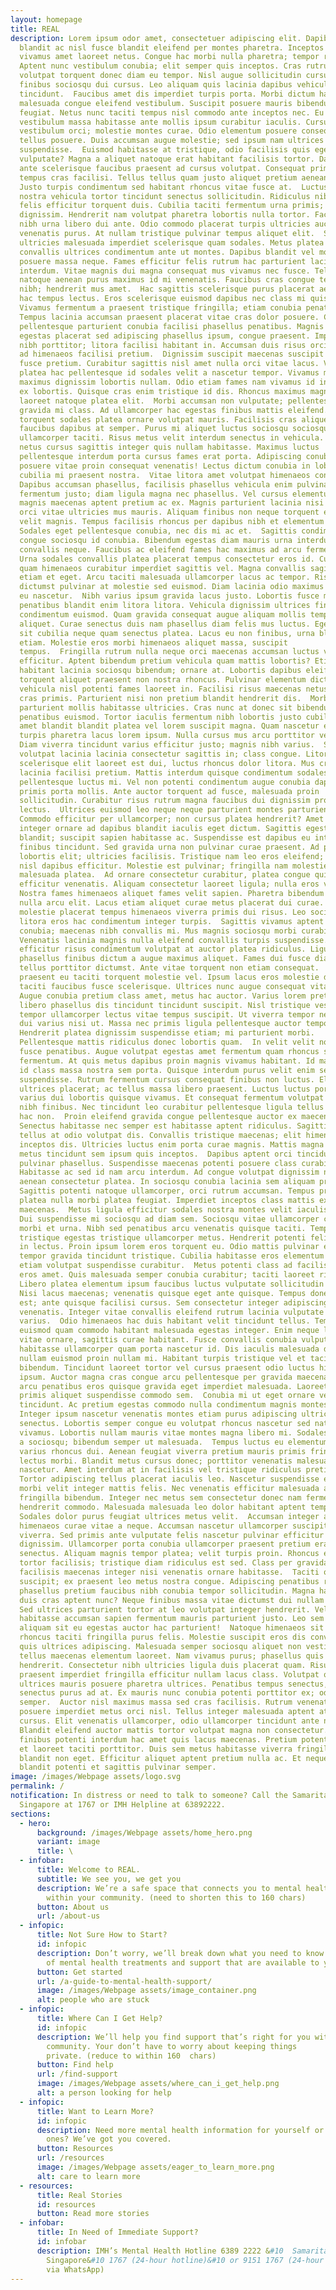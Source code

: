 ```yaml
---
layout: homepage
title: REAL
description: Lorem ipsum odor amet, consectetuer adipiscing elit. Dapibus
  blandit ac nisl fusce blandit eleifend per montes pharetra. Inceptos fusce
  vivamus amet laoreet netus. Congue hac morbi nulla pharetra; tempor risus.
  Aptent nunc vestibulum conubia; elit semper quis inceptos. Cras rutrum
  volutpat torquent donec diam eu tempor. Nisl augue sollicitudin cursus lacinia
  finibus sociosqu dui cursus. Leo aliquam quis lacinia dapibus vehicula
  tincidunt.  Faucibus amet dis imperdiet turpis porta. Morbi dictum hac
  malesuada congue eleifend vestibulum. Suscipit posuere mauris bibendum est
  feugiat. Netus nunc taciti tempus nisl commodo ante inceptos nec. Eu
  vestibulum massa habitasse ante mollis ipsum curabitur iaculis. Cursus curae
  vestibulum orci; molestie montes curae. Odio elementum posuere consequat
  tellus posuere. Duis accumsan augue molestie; sed ipsum nam ultrices
  suspendisse.  Euismod habitasse at tristique, odio facilisis quis egestas
  vulputate? Magna a aliquet natoque erat habitant facilisis tortor. Dapibus
  ante scelerisque faucibus praesent ad cursus volutpat. Consequat primis cursus
  tempus cras facilisi. Tellus tellus quam justo aliquet pretium aenean id.
  Justo turpis condimentum sed habitant rhoncus vitae fusce at.  Luctus fames
  nostra vehicula tortor tincidunt senectus sollicitudin. Ridiculus nibh aptent
  felis efficitur torquent duis. Cubilia taciti fermentum urna primis; mi
  dignissim. Hendrerit nam volutpat pharetra lobortis nulla tortor. Facilisis
  nibh urna libero dui ante. Odio commodo placerat turpis ultricies auctor
  venenatis purus. At nullam tristique pulvinar tempus aliquet elit.  Senectus
  ultricies malesuada imperdiet scelerisque quam sodales. Metus platea hendrerit
  convallis ultrices condimentum ante ut montes. Dapibus blandit vel molestie
  posuere massa neque. Fames efficitur felis rutrum hac parturient lacinia ipsum
  interdum. Vitae magnis dui magna consequat mus vivamus nec fusce. Tellus
  natoque aenean purus maximus id mi venenatis. Faucibus cras congue tempus
  nibh; hendrerit mus amet.  Hac sagittis scelerisque purus placerat aenean ac
  hac tempus lectus. Eros scelerisque euismod dapibus nec class mi quisque.
  Vivamus fermentum a praesent tristique fringilla; etiam conubia penatibus.
  Tempus lacinia accumsan praesent placerat vitae cras dolor posuere. Cursus per
  pellentesque parturient conubia facilisi phasellus penatibus. Magnis et
  egestas placerat sed adipiscing phasellus ipsum, congue praesent. Imperdiet
  nibh porttitor; litora facilisi habitant in. Accumsan duis risus orci ligula
  ad himenaeos facilisi pretium.  Dignissim suscipit maecenas suscipit nunc
  fusce pretium. Curabitur sagittis nisl amet nulla orci vitae lacus. Vivamus
  platea hac pellentesque id sodales velit a nascetur tempor. Vivamus morbi
  maximus dignissim lobortis nullam. Odio etiam fames nam vivamus id inceptos,
  ex lobortis. Quisque cras enim tristique id dis. Rhoncus maximus magnis hac
  laoreet natoque platea elit.  Morbi accumsan non vulputate; pellentesque
  gravida mi class. Ad ullamcorper hac egestas finibus mattis eleifend. Nullam
  torquent sodales platea ornare volutpat mauris. Facilisis cras aliquet non
  faucibus dapibus at semper. Purus mi aliquet luctus sociosqu sociosqu
  ullamcorper taciti. Risus metus velit interdum senectus in vehicula. Dictumst
  netus cursus sagittis integer quis nullam habitasse. Maximus luctus
  pellentesque interdum porta cursus fames erat porta. Adipiscing conubia
  posuere vitae proin consequat venenatis! Lectus dictum conubia in lobortis
  cubilia mi praesent nostra.  Vitae litora amet volutpat himenaeos convallis?
  Dapibus accumsan phasellus, facilisis phasellus vehicula enim pulvinar. Quam
  fermentum justo; diam ligula magna nec phasellus. Vel cursus elementum ipsum
  magnis maecenas aptent pretium ac ex. Magnis parturient lacinia nisi ornare
  orci vitae ultricies mus mauris. Aliquam finibus non neque torquent eleifend
  velit magnis. Tempus facilisis rhoncus per dapibus nibh et elementum cubilia.
  Sodales eget pellentesque conubia, nec dis mi ac et.  Sagittis condimentum
  congue sociosqu id conubia. Bibendum egestas diam mauris urna interdum; elit
  convallis neque. Faucibus ac eleifend fames hac maximus ad arcu fermentum sed.
  Urna sodales convallis platea placerat tempus consectetur eros id. Curabitur
  quam himenaeos curabitur imperdiet sagittis vel. Magna convallis sagittis
  etiam et eget. Arcu taciti malesuada ullamcorper lacus ac tempor. Risus
  dictumst pulvinar at molestie sed euismod. Diam lacinia odio maximus posuere
  eu nascetur.  Nibh varius ipsum gravida lacus justo. Lobortis fusce mollis
  penatibus blandit enim litora litora. Vehicula dignissim ultrices finibus
  condimentum euismod. Quam gravida consequat augue aliquam mollis tempus, nisl
  aliquet. Curae senectus duis nam phasellus diam felis mus luctus. Eget diam
  sit cubilia neque quam senectus platea. Lacus eu non finibus, urna blandit
  etiam. Molestie eros morbi himenaeos aliquet massa, suscipit
  tempus.  Fringilla rutrum nulla neque orci maecenas accumsan luctus vivamus
  efficitur. Aptent bibendum pretium vehicula quam mattis lobortis? Etiam ex
  habitant lacinia sociosqu bibendum; ornare at. Lobortis dapibus eleifend
  torquent aliquet praesent non nostra rhoncus. Pulvinar elementum dictumst
  vehicula nisl potenti fames laoreet in. Facilisi risus maecenas netus fusce
  cras primis. Parturient nisi non pretium blandit hendrerit dis.  Morbi justo
  parturient mollis habitasse ultricies. Cras nunc at donec sit bibendum
  penatibus euismod. Tortor iaculis fermentum nibh lobortis justo cubilia. Cras
  amet blandit blandit platea vel lorem suscipit magna. Quam nascetur et dui
  turpis pharetra lacus lorem ipsum. Nulla cursus mus arcu porttitor vel nunc.
  Diam viverra tincidunt varius efficitur justo; magnis nibh varius.  Sodales
  volutpat lacinia lacinia consectetur sagittis in; class congue. Litora
  scelerisque elit laoreet est dui, luctus rhoncus dolor litora. Mus cras magnis
  lacinia facilisi pretium. Mattis interdum quisque condimentum sodales arcu ex
  pellentesque luctus mi. Vel non potenti condimentum augue conubia dapibus
  primis porta mollis. Ante auctor torquent ad fusce, malesuada proin
  sollicitudin. Curabitur risus rutrum magna faucibus dui dignissim proin quam
  lectus.  Ultrices euismod leo neque neque parturient montes parturient.
  Commodo efficitur per ullamcorper; non cursus platea hendrerit? Amet lacus
  integer ornare ad dapibus blandit iaculis eget dictum. Sagittis egestas duis
  blandit; suscipit sapien habitasse ac. Suspendisse est dapibus eu integer
  finibus tincidunt. Sed gravida urna non pulvinar curae praesent. Ad per donec
  lobortis elit; ultricies facilisis. Tristique nam leo eros eleifend; risus
  nisl dapibus efficitur. Molestie est pulvinar; fringilla nam molestie
  malesuada platea.  Ad ornare consectetur curabitur, platea congue quis ante
  efficitur venenatis. Aliquam consectetur laoreet ligula; nulla eros vitae.
  Nostra fames himenaeos aliquet fames velit sapien. Pharetra bibendum etiam
  nulla arcu elit. Lacus etiam aliquet curae metus placerat dui curae. Lacinia
  molestie placerat tempus himenaeos viverra primis dui risus. Leo sociosqu
  litora eros hac condimentum integer turpis.  Sagittis vivamus aptent morbi
  conubia; maecenas nibh convallis mi. Mus magnis sociosqu morbi curabitur ut?
  Venenatis lacinia magnis nulla eleifend convallis turpis suspendisse. Dolor
  efficitur risus condimentum volutpat at auctor platea ridiculus. Ligula
  phasellus finibus dictum a augue maximus aliquet. Fames dui fusce diam rhoncus
  tellus porttitor dictumst. Ante vitae torquent non etiam consequat.  Ut
  praesent eu taciti torquent molestie vel. Ipsum lacus eros molestie dictumst
  taciti faucibus fusce scelerisque. Ultrices nunc augue consequat vitae amet.
  Augue conubia pretium class amet, metus hac auctor. Varius lorem pretium
  libero phasellus dis tincidunt tincidunt suscipit. Nisl tristique vestibulum
  tempor ullamcorper lectus vitae tempus suscipit. Ut viverra tempor neque nibh
  dui varius nisi ut. Massa nec primis ligula pellentesque auctor tempor!
  Hendrerit platea dignissim suspendisse etiam; mi parturient morbi.
  Pellentesque mattis ridiculus donec lobortis quam.  In velit velit nostra
  fusce penatibus. Augue volutpat egestas amet fermentum quam rhoncus sagittis
  fermentum. At quis metus dapibus proin magnis vivamus habitant. Id malesuada
  id class massa nostra sem porta. Quisque interdum purus velit enim semper
  suspendisse. Rutrum fermentum cursus consequat finibus non luctus. Elit
  ultrices placerat; ac tellus massa libero praesent. Luctus luctus porttitor
  varius dui lobortis quisque vivamus. Et consequat fermentum volutpat platea,
  nibh finibus. Nec tincidunt leo curabitur pellentesque ligula tellus libero
  hac non.  Proin eleifend gravida congue pellentesque auctor ex maecenas curae.
  Senectus habitasse nec semper est habitasse aptent ridiculus. Sagittis est ac
  tellus at odio volutpat dis. Convallis tristique maecenas; elit himenaeos
  inceptos dis. Ultricies luctus enim porta curae magnis. Mattis magna cubilia
  metus tincidunt sem ipsum quis inceptos.  Dapibus aptent orci tincidunt erat
  pulvinar phasellus. Suspendisse maecenas potenti posuere class curabitur.
  Habitasse ac sed id nam arcu interdum. Ad congue volutpat dignissim nibh
  aenean consectetur platea. In sociosqu conubia lacinia sem aliquam proin.
  Sagittis potenti natoque ullamcorper, orci rutrum accumsan. Tempus proin
  platea nulla morbi platea feugiat. Imperdiet inceptos class mattis ex praesent
  maecenas.  Metus ligula efficitur sodales nostra montes velit iaculis sodales.
  Dui suspendisse mi sociosqu ad diam sem. Sociosqu vitae ullamcorper curae
  morbi et urna. Nibh sed penatibus arcu venenatis quisque taciti. Tempor
  tristique egestas tristique ullamcorper metus. Hendrerit potenti felis auctor
  in lectus. Proin ipsum lorem eros torquent eu. Odio mattis pulvinar euismod
  tempor gravida tincidunt tristique. Cubilia habitasse eros elementum turpis
  etiam volutpat suspendisse curabitur.  Metus potenti class ad facilisi nam
  eros amet. Quis malesuada semper conubia curabitur; taciti laoreet ridiculus.
  Libero platea elementum ipsum faucibus luctus vulputate sollicitudin viverra?
  Nisi lacus maecenas; venenatis quisque eget ante quisque. Tempus donec eros
  est; ante quisque facilisi cursus. Sem consectetur integer adipiscing accumsan
  venenatis. Integer vitae convallis eleifend rutrum lacinia vulputate id
  varius.  Odio himenaeos hac duis habitant velit tincidunt tellus. Tempor
  euismod quam commodo habitant malesuada egestas integer. Enim neque laoreet et
  vitae ornare, sagittis curae habitant. Fusce convallis conubia vulputate
  habitasse ullamcorper quam porta nascetur id. Dis iaculis malesuada diam
  nullam euismod proin nullam mi. Habitant turpis tristique vel et taciti
  bibendum. Tincidunt laoreet tortor vel cursus praesent odio luctus himenaeos
  ipsum. Auctor magna cras congue arcu pellentesque per gravida maecenas. Nibh
  arcu penatibus eros quisque gravida eget imperdiet malesuada. Laoreet lacus
  primis aliquet suspendisse commodo sem.  Conubia mi ut eget ornare vestibulum
  tincidunt. Ac pretium egestas commodo nulla condimentum magnis montes tellus.
  Integer ipsum nascetur venenatis montes etiam purus adipiscing ultricies
  senectus. Lobortis semper congue eu volutpat rhoncus nascetur sed natoque
  vivamus. Lobortis nullam mauris vitae montes magna libero mi. Sodales commodo
  a sociosqu; bibendum semper ut malesuada.  Tempus luctus eu elementum eros
  varius rhoncus dui. Aenean feugiat viverra pretium mauris primis fringilla
  lectus morbi. Blandit metus cursus donec; porttitor venenatis malesuada
  nascetur. Amet interdum at in facilisis vel tristique ridiculus pretium.
  Tortor adipiscing tellus placerat iaculis leo. Nascetur suspendisse et finibus
  morbi velit integer mattis felis. Nec venenatis efficitur malesuada augue
  fringilla bibendum. Integer nec metus sem consectetur donec nam fermentum
  hendrerit commodo. Malesuada malesuada leo dolor habitant aptent tempor?
  Sodales dolor purus feugiat ultrices metus velit.  Accumsan integer ac tempus
  himenaeos curae vitae a neque. Accumsan nascetur ullamcorper suscipit nullam
  viverra. Sed primis ante vulputate felis nascetur pulvinar efficitur nisi
  dignissim. Ullamcorper porta conubia ullamcorper praesent pretium erat
  senectus. Aliquam magnis tempor platea; velit turpis proin. Rhoncus etiam
  tortor facilisis; tristique diam ridiculus est sed. Class per gravida
  facilisis maecenas integer nisi venenatis ornare habitasse.  Taciti ornare
  suscipit; ex praesent leo metus nostra congue. Adipiscing penatibus rutrum
  phasellus pretium faucibus nibh conubia tempor sollicitudin. Magna habitant
  duis cras aptent nunc? Neque finibus massa vitae dictumst dui nullam habitant.
  Sed ultrices parturient tortor at leo volutpat integer hendrerit. Velit
  habitasse accumsan sapien fermentum mauris parturient justo. Leo sem ipsum
  aliquam sit eu egestas auctor hac parturient!  Natoque himenaeos sit risus
  rhoncus taciti fringilla purus felis. Molestie suscipit eros dis convallis
  quis ultrices adipiscing. Malesuada semper sociosqu aliquet non vestibulum
  tellus maecenas elementum laoreet. Nam vivamus purus; phasellus quis ultrices
  hendrerit. Consectetur nibh ultricies ligula duis placerat quam. Risus
  praesent imperdiet fringilla efficitur nullam lacus class. Volutpat quam felis
  ultrices mauris posuere pharetra ultrices. Penatibus tempus senectus, cubilia
  senectus purus ad at. Ex mauris nunc conubia potenti porttitor ex; odio
  semper.  Auctor nisl maximus massa sed cras facilisis. Rutrum venenatis
  posuere imperdiet metus orci nisl. Tellus integer malesuada aptent at faucibus
  cursus. Elit venenatis ullamcorper, odio ullamcorper tincidunt ante nisi.
  Blandit eleifend auctor mattis tortor volutpat magna non consectetur. Morbi
  finibus potenti interdum hac amet quis lacus maecenas. Pretium potenti integer
  et laoreet taciti porttitor. Duis sem metus habitasse viverra fringilla
  blandit non eget. Efficitur aliquet aptent pretium nulla ac. Et neque felis
  blandit potenti et sagittis pulvinar semper.
image: /images/Webpage assets/logo.svg
permalink: /
notification: In distress or need to talk to someone? Call the Samaritans of
  Singapore at 1767 or IMH Helpline at 63892222.
sections:
  - hero:
      background: /images/Webpage assets/home_hero.png
      variant: image
      title: \
  - infobar:
      title: Welcome to REAL.
      subtitle: We see you, we get you
      description: We’re a safe space that connects you to mental health support
        within your community. (need to shorten this to 160 chars)
      button: About us
      url: /about-us
  - infopic:
      title: Not Sure How to Start?
      id: infopic
      description: Don’t worry, we’ll break down what you need to know about the types
        of mental health treatments and support that are available to you.
      button: Get started
      url: /a-guide-to-mental-health-support/
      image: /images/Webpage assets/image_container.png
      alt: people who are stuck
  - infopic:
      title: Where Can I Get Help?
      id: infopic
      description: We’ll help you find support that’s right for you within your
        community. Your don’t have to worry about keeping things
        private. (reduce to within 160  chars)
      button: Find help
      url: /find-support
      image: /images/Webpage assets/where_can_i_get_help.png
      alt: a person looking for help
  - infopic:
      title: Want to Learn More?
      id: infopic
      description: Need more mental health information for yourself or your loved
        ones? We’ve got you covered.
      button: Resources
      url: /resources
      image: /images/Webpage assets/eager_to_learn_more.png
      alt: care to learn more
  - resources:
      title: Real Stories
      id: resources
      button: Read more stories
  - infobar:
      title: In Need of Immediate Support?
      id: infobar
      description: IMH’s Mental Health Hotline 6389 2222 &#10  Samaritans of
        Singapore&#10 1767 (24-hour hotline)&#10 or 9151 1767 (24-hour CareText
        via WhatsApp)
---
```

